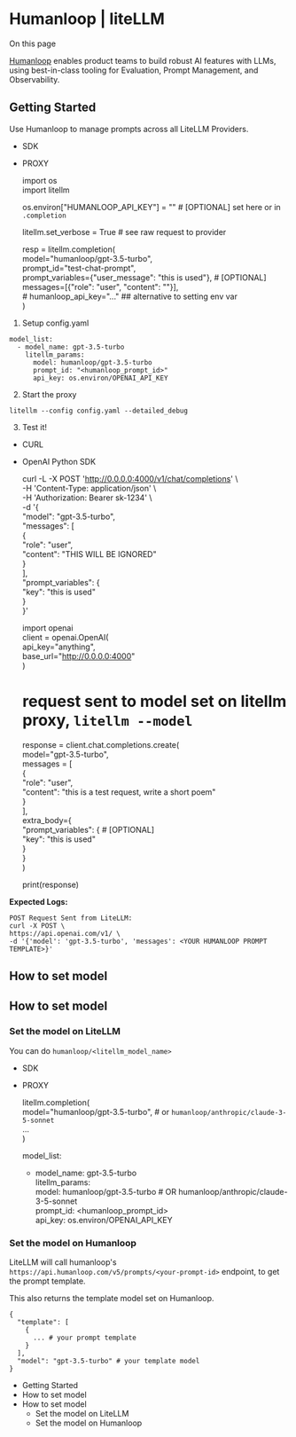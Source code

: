 # Humanloop | liteLLM

On this page

[Humanloop](https://humanloop.com/docs/v5/getting-started/overview) enables product teams to build robust AI features with LLMs, using best-in-class tooling for Evaluation, Prompt Management, and Observability.

## Getting Started​

Use Humanloop to manage prompts across all LiteLLM Providers.

  * SDK
  * PROXY

    
    
    import os   
    import litellm  
      
    os.environ["HUMANLOOP_API_KEY"] = "" # [OPTIONAL] set here or in `.completion`  
      
    litellm.set_verbose = True # see raw request to provider  
      
    resp = litellm.completion(  
        model="humanloop/gpt-3.5-turbo",  
        prompt_id="test-chat-prompt",  
        prompt_variables={"user_message": "this is used"}, # [OPTIONAL]  
        messages=[{"role": "user", "content": "<IGNORED>"}],  
        # humanloop_api_key="..." ## alternative to setting env var  
    )  
    

  1. Setup config.yaml

    
    
    model_list:  
      - model_name: gpt-3.5-turbo  
        litellm_params:  
          model: humanloop/gpt-3.5-turbo  
          prompt_id: "<humanloop_prompt_id>"  
          api_key: os.environ/OPENAI_API_KEY  
    

  2. Start the proxy

    
    
    litellm --config config.yaml --detailed_debug  
    

  3. Test it!

  * CURL
  * OpenAI Python SDK

    
    
    curl -L -X POST 'http://0.0.0.0:4000/v1/chat/completions' \  
    -H 'Content-Type: application/json' \  
    -H 'Authorization: Bearer sk-1234' \  
    -d '{  
        "model": "gpt-3.5-turbo",  
        "messages": [  
            {  
                "role": "user",  
                "content": "THIS WILL BE IGNORED"  
            }  
        ],  
        "prompt_variables": {  
            "key": "this is used"  
        }  
    }'  
    
    
    
    import openai  
    client = openai.OpenAI(  
        api_key="anything",  
        base_url="http://0.0.0.0:4000"  
    )  
      
    # request sent to model set on litellm proxy, `litellm --model`  
    response = client.chat.completions.create(  
        model="gpt-3.5-turbo",  
        messages = [  
            {  
                "role": "user",  
                "content": "this is a test request, write a short poem"  
            }  
        ],  
        extra_body={  
            "prompt_variables": { # [OPTIONAL]  
                "key": "this is used"  
            }  
        }  
    )  
      
    print(response)  
    

**Expected Logs:**
    
    
    POST Request Sent from LiteLLM:  
    curl -X POST \  
    https://api.openai.com/v1/ \  
    -d '{'model': 'gpt-3.5-turbo', 'messages': <YOUR HUMANLOOP PROMPT TEMPLATE>}'  
    

## How to set model​

## How to set model​

### Set the model on LiteLLM​

You can do `humanloop/<litellm_model_name>`

  * SDK
  * PROXY

    
    
    litellm.completion(  
        model="humanloop/gpt-3.5-turbo", # or `humanloop/anthropic/claude-3-5-sonnet`  
        ...  
    )  
    
    
    
    model_list:  
      - model_name: gpt-3.5-turbo  
        litellm_params:  
          model: humanloop/gpt-3.5-turbo # OR humanloop/anthropic/claude-3-5-sonnet  
          prompt_id: <humanloop_prompt_id>  
          api_key: os.environ/OPENAI_API_KEY  
    

### Set the model on Humanloop​

LiteLLM will call humanloop's `https://api.humanloop.com/v5/prompts/<your-prompt-id>` endpoint, to get the prompt template.

This also returns the template model set on Humanloop.
    
    
    {  
      "template": [  
        {  
          ... # your prompt template  
        }  
      ],  
      "model": "gpt-3.5-turbo" # your template model  
    }  
    

  * Getting Started
  * How to set model
  * How to set model
    * Set the model on LiteLLM
    * Set the model on Humanloop